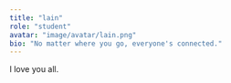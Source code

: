 ```yaml
---
title: "lain"
role: "student"
avatar: "image/avatar/lain.png"
bio: "No matter where you go, everyone's connected."
---
```


I love you all.
